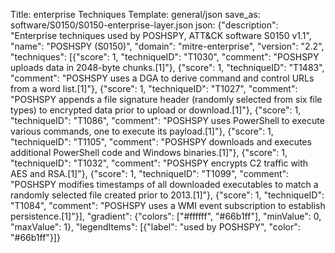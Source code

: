 Title: enterprise Techniques
Template: general/json
save_as: software/S0150/S0150-enterprise-layer.json
json: {"description": "Enterprise techniques used by POSHSPY, ATT&CK software S0150 v1.1", "name": "POSHSPY (S0150)", "domain": "mitre-enterprise", "version": "2.2", "techniques": [{"score": 1, "techniqueID": "T1030", "comment": "POSHSPY uploads data in 2048-byte chunks.[1]"}, {"score": 1, "techniqueID": "T1483", "comment": "POSHSPY uses a DGA to derive command and control URLs from a word list.[1]"}, {"score": 1, "techniqueID": "T1027", "comment": "POSHSPY appends a file signature header (randomly selected from six file types) to encrypted data prior to upload or download.[1]"}, {"score": 1, "techniqueID": "T1086", "comment": "POSHSPY uses PowerShell to execute various commands, one to execute its payload.[1]"}, {"score": 1, "techniqueID": "T1105", "comment": "POSHSPY downloads and executes additional PowerShell code and Windows binaries.[1]"}, {"score": 1, "techniqueID": "T1032", "comment": "POSHSPY encrypts C2 traffic with AES and RSA.[1]"}, {"score": 1, "techniqueID": "T1099", "comment": "POSHSPY modifies timestamps of all downloaded executables to match a randomly selected file created prior to 2013.[1]"}, {"score": 1, "techniqueID": "T1084", "comment": "POSHSPY uses a WMI event subscription to establish persistence.[1]"}], "gradient": {"colors": ["#ffffff", "#66b1ff"], "minValue": 0, "maxValue": 1}, "legendItems": [{"label": "used by POSHSPY", "color": "#66b1ff"}]}